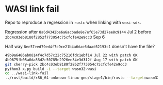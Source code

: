 # WASI link fail

Repo to reproduce a regression in `rustc` when linking with `wasi-sdk`.

Regression after `8a6d4342be6a6acbade8e7ef65e73d27ee8c9144` Jul 2
before `2bc4c03eb8180f2852f773054c75cfcfe42e9cc3` Sep 6


Half way `8ee57eed79ed4f7c9ce21b4a6dae6daad62193c1` doesn't have the file?

```sh
49b9a6486ab0814f4c7d57c22c75216fdc1ebf14 Jul 22 with patch OK
4b9675fb05a0da38d2c50785e2926ee34e3d312f Aug 17 with patch OK
git cherry-pick 2bc4c03eb8180f2852f773054c75cfcfe42e9cc3
python3 x.py build -i --target wasm32-wasi
cd ../wasi-link-fail
../rust/build/x86_64-unknown-linux-gnu/stage1/bin/rustc --target=wasm32-wasi -C linker=/opt/wasi-sdk/bin/clang src/main.rs
```
